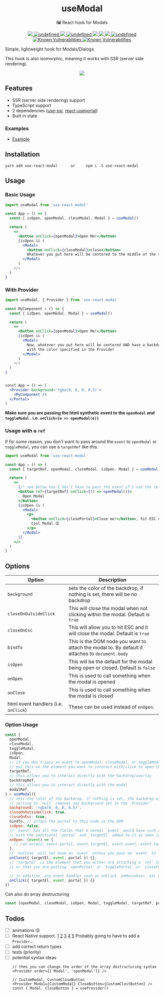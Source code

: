 <p style="text-align: center;" align="center">
    <h1 align="center">useModal</h1>
</p>
<p align="center">🖼 React hook for Modals</p>
<p align="center">
    <a href="https://github.com/alex-cory/use-react-modal/pulls">
      <img src="https://camo.githubusercontent.com/d4e0f63e9613ee474a7dfdc23c240b9795712c96/68747470733a2f2f696d672e736869656c64732e696f2f62616467652f5052732d77656c636f6d652d627269676874677265656e2e737667" />
    </a>
    <a href="https://lgtm.com/projects/g/alex-cory/react-useportal/context:javascript">
      <img alt="undefined" src="https://img.shields.io/lgtm/grade/javascript/g/alex-cory/react-useportal.svg?logo=lgtm&logoWidth=18"/>
    </a>
    <a href="https://www.npmjs.com/package/use-react-modal">
        <img src="https://img.shields.io/npm/dt/use-react-modal.svg" />
    </a>
    <a href="https://bundlephobia.com/result?p=use-react-modal">
      <img alt="undefined" src="https://img.shields.io/bundlephobia/minzip/use-react-modal.svg">
    </a>
    <a href="https://greenkeeper.io/">
      <img src="https://badges.greenkeeper.io/alex-cory/use-react-modal.svg">
    </a>
    <a href="https://circleci.com/gh/alex-cory/use-react-modal">
      <img src="https://img.shields.io/circleci/project/github/alex-cory/use-react-modal/master.svg" />
    <a href="https://codeclimate.com/github/alex-cory/use-react-modal/maintainability">
      <img src="https://api.codeclimate.com/v1/badges/609840b6dc914e035d15/maintainability" />
    </a>
    <a href="https://github.com/alex-cory/use-react-modal/blob/master/license.md">
      <img alt="undefined" src="https://img.shields.io/github/license/alex-cory/use-react-modal.svg">
    </a>
    <a href="https://snyk.io/test/github/alex-cory/use-react-modal?targetFile=package.json">
      <img src="https://snyk.io/test/github/alex-cory/use-react-modal/badge.svg?targetFile=package.json" alt="Known Vulnerabilities" data-canonical-src="https://snyk.io/test/github/alex-cory/use-react-modal?targetFile=package.json" style="max-width:100%;">
    </a>
    <a href="https://www.npmjs.com/package/use-react-modal">
      <img src="https://img.shields.io/npm/v/use-react-modal.svg" alt="Known Vulnerabilities" data-canonical-src="https://snyk.io/test/github/alex-cory/use-react-modal?targetFile=package.json" style="max-width:100%;">
    </a>
</p>

Simple, lightweight hook for Modals/Dialogs.

This hook is also isomorphic, meaning it works with SSR (server side rendering).

<p align="center">
  <a href="https://github.com/alex-cory/react-useportal">
    <img src="https://github.com/alex-cory/react-useportal/raw/master/usePortal.gif" />
  </a>
</p>

Features
--------
- SSR (server side rendering) support
- TypeScript support
- 2 dependencies ([use-ssr](https://github.com/alex-cory/use-ssr), [react-useportal](https://github.com/alex-cory/use-ssr))
- Built in state

### Examples
- [Example](https://codesandbox.io/s/usemodal-dj3du)

Installation
------------

```shell
yarn add use-react-modal      or     npm i -S use-react-modal
```

Usage
-----

### Basic Usage

```jsx 
import useModal from 'use-react-modal'

const App = () => {
  const { isOpen, openModal, closeModal, Modal } = useModal()

  return (
    <>
      <button onClick={openModal}>Open Me!</button>
      {isOpen && (
        <Modal>
          <button onClick={closeModal}>close</button>
          Whatever you put here will be centered to the middle of the screen.
        </Modal>
      )
    </>
  )
}
```

### With Provider
```jsx 
import useModal, { Provider } from 'use-react-modal'

const MyComponent = () => {
  const { isOpen, openModal, Modal } = useModal()

  return (
    <>
      <button onClick={openModal}>Open Me!</button>
      {isOpen && (
        <Modal>
          Now, whatever you put here will be centered AND have a backdrop
          with the color specified in the Provider
        </Modal>
      )
    </>
  )
}


const App = () => (
  <Provider background='rgba(0, 0, 0, 0.5)'>
    <MyComponent />
  </Portal>
)
```

**Make sure you are passing the html synthetic event to the `openModal` and `toggleModal` . i.e. `onClick={e => openModal(e)}`**

### Usage with a `ref`
If for some reason, you don't want to pass around the `event` to `openModal` or `toggleModal`, you can use a `targetRef` like this.
```jsx
import useModal from 'use-react-modal'

const App = () => {
  const { targetRef, openModal, closeModal, isOpen, Modal } = useModal()

  return (
    <>
      {/* see below how I don't have to pass the event if I use the ref */}
      <button ref={targetRef} onClick={() => openModal()}>
        Open Modal
      </button>
      {isOpen && (
        <Modal>
          <p>
            <button onClick={closePortal}>Close me!</button>, hit ESC or
            Cool Modal 😜
          </p>
        </Modal>
      )}
    </>
  )
}
```

Options
-----
| Option                | Description                                                                              |
| --------------------- | ---------------------------------------------------------------------------------------- |
| `background` | sets the color of the backdrop, if nothing is set, there will be no backdrop |
| `closeOnOutsideClick` | This will close the modal when not clicking within the modal. Default is `true` |
| `closeOnEsc`   | This will allow you to hit ESC and it will close the modal. Default is `true`    |
| `bindTo` | This is the DOM node you want to attach the modal to. By default it attaches to `document.body` |
| `isOpen` | This will be the default for the modal being open or closed. Default is `false` |
| `onOpen` | This is used to call something when the modal is opened |
| `onClose` | This is used to call something when the modal is closed |
| html event handlers (i.e. `onClick`) | These can be used instead of `onOpen`. |

### Option Usage

```js
const {
  openModal,
  closeModal,
  toggleModal,
  isOpen,
  Modal,
  // if you don't pass an event to openModal, closeModal, or toggleModal, you will need to
  // put this on the element you want to interact with/click to open the modal
  targetRef,
  // this allows you to interact directly with the backdrop/overlay
  backdropRef,
  // this allows you to interact directly with the modal
  modalRef,
} = useModal({
  // sets the color of the backdrop, if nothing is set, the backdrop will be transparent unless it's set in the Provider
  // setting to `null` removes any background set in the `Provider`
  background: 'rgba(0, 0, 0, 0.5)',
  closeOnOutsideClick: true,
  closeOnEsc: true,
  bindTo, // attach the portal to this node in the DOM
  isOpen: false,
  // `event` has all the fields that a normal `event` would have such as `event.target.value`, etc.
  // with the additional `portal` and `targetEl` added to it as seen in the examples below
  onOpen: (event) => {
    // can access: event.portal, event.targetEl, event.event, event.target, etc.
  },
  // `onClose` will not have an `event` unless you pass an `event` to `closePortal`
  onClose({ targetEl, event, portal }) {},
  // `targetEl` is the element that you either are attaching a `ref` to
  // or that you are putting `openPortal` or `togglePortal` or `closePortal` on

  // in addition, any event handler such as onClick, onMouseOver, etc will be handled the same
  onClick({ targetEl, event, portal }) {}
})
```
Can also do array destructuring
```js
const [openModal, closeModal, isOpen, Modal, toggleModal, targetRef, portalRef, modalRef] = useModal()
```

Todos
------
- [ ] animations 😜
- [ ] React Native support. [1](https://github.com/zenyr/react-native-portal) [2](https://github.com/cloudflare/react-gateway) [3](https://medium.com/@naorzruk/portals-in-react-native-22797ba8aa1b) [4](https://stackoverflow.com/questions/46505378/can-we-have-react-16-portal-functionality-react-native) [5](https://github.com/callstack/react-native-paper/blob/master/src/components/Portal/PortalManager.tsx) Probably going to have to add a `Provider`...
- [ ] add correct return types
- [ ] tests (priority)
- [ ] potential syntax ideas
  ```
  // then you can change the order of the array destructuring syntax
  <Provider order={['Modal', 'openModal']} />
  
  // CustomModal, CustomCloseButton
  <Provider Modal={CustomModal} CloseButton={CustomClostButton} />
  const { Modal, CloseButton } = useProvider()
  ```
